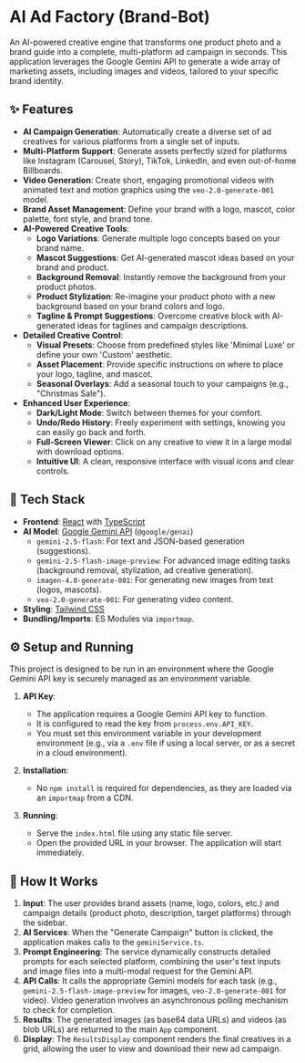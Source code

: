 # AI Ad Factory (Brand-Bot)

An AI-powered creative engine that transforms one product photo and a brand guide into a complete, multi-platform ad campaign in seconds. This application leverages the Google Gemini API to generate a wide array of marketing assets, including images and videos, tailored to your specific brand identity.

## ✨ Features

- **AI Campaign Generation**: Automatically create a diverse set of ad creatives for various platforms from a single set of inputs.
- **Multi-Platform Support**: Generate assets perfectly sized for platforms like Instagram (Carousel, Story), TikTok, LinkedIn, and even out-of-home Billboards.
- **Video Generation**: Create short, engaging promotional videos with animated text and motion graphics using the `veo-2.0-generate-001` model.
- **Brand Asset Management**: Define your brand with a logo, mascot, color palette, font style, and brand tone.
- **AI-Powered Creative Tools**:
  - **Logo Variations**: Generate multiple logo concepts based on your brand name.
  - **Mascot Suggestions**: Get AI-generated mascot ideas based on your brand and product.
  - **Background Removal**: Instantly remove the background from your product photos.
  - **Product Stylization**: Re-imagine your product photo with a new background based on your brand colors and logo.
  - **Tagline & Prompt Suggestions**: Overcome creative block with AI-generated ideas for taglines and campaign descriptions.
- **Detailed Creative Control**:
  - **Visual Presets**: Choose from predefined styles like 'Minimal Luxe' or define your own 'Custom' aesthetic.
  - **Asset Placement**: Provide specific instructions on where to place your logo, tagline, and mascot.
  - **Seasonal Overlays**: Add a seasonal touch to your campaigns (e.g., "Christmas Sale").
- **Enhanced User Experience**:
  - **Dark/Light Mode**: Switch between themes for your comfort.
  - **Undo/Redo History**: Freely experiment with settings, knowing you can easily go back and forth.
  - **Full-Screen Viewer**: Click on any creative to view it in a large modal with download options.
  - **Intuitive UI**: A clean, responsive interface with visual icons and clear controls.

## 🚀 Tech Stack

- **Frontend**: [React](https://reactjs.org/) with [TypeScript](https://www.typescriptlang.org/)
- **AI Model**: [Google Gemini API](https://ai.google.dev/) (`@google/genai`)
  - `gemini-2.5-flash`: For text and JSON-based generation (suggestions).
  - `gemini-2.5-flash-image-preview`: For advanced image editing tasks (background removal, stylization, ad creative generation).
  - `imagen-4.0-generate-001`: For generating new images from text (logos, mascots).
  - `veo-2.0-generate-001`: For generating video content.
- **Styling**: [Tailwind CSS](https://tailwindcss.com/)
- **Bundling/Imports**: ES Modules via `importmap`.

## ⚙️ Setup and Running

This project is designed to be run in an environment where the Google Gemini API key is securely managed as an environment variable.

1.  **API Key**:
    - The application requires a Google Gemini API key to function.
    - It is configured to read the key from `process.env.API_KEY`.
    - You must set this environment variable in your development environment (e.g., via a `.env` file if using a local server, or as a secret in a cloud environment).

2.  **Installation**:
    - No `npm install` is required for dependencies, as they are loaded via an `importmap` from a CDN.

3.  **Running**:
    - Serve the `index.html` file using any static file server.
    - Open the provided URL in your browser. The application will start immediately.

## 🤖 How It Works

1.  **Input**: The user provides brand assets (name, logo, colors, etc.) and campaign details (product photo, description, target platforms) through the sidebar.
2.  **AI Services**: When the "Generate Campaign" button is clicked, the application makes calls to the `geminiService.ts`.
3.  **Prompt Engineering**: The service dynamically constructs detailed prompts for each selected platform, combining the user's text inputs and image files into a multi-modal request for the Gemini API.
4.  **API Calls**: It calls the appropriate Gemini models for each task (e.g., `gemini-2.5-flash-image-preview` for images, `veo-2.0-generate-001` for video). Video generation involves an asynchronous polling mechanism to check for completion.
5.  **Results**: The generated images (as base64 data URLs) and videos (as blob URLs) are returned to the main `App` component.
6.  **Display**: The `ResultsDisplay` component renders the final creatives in a grid, allowing the user to view and download their new ad campaign.
